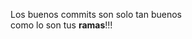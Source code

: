 Los buenos commits son solo tan buenos<br/>como lo son tus **ramas**<span class="fragment">!!!</span>
